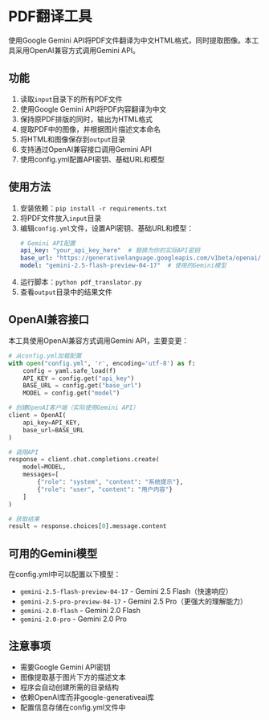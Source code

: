 # PDF翻译工具

使用Google Gemini API将PDF文件翻译为中文HTML格式，同时提取图像。本工具采用OpenAI兼容方式调用Gemini API。

## 功能

1. 读取`input`目录下的所有PDF文件
2. 使用Google Gemini API将PDF内容翻译为中文
3. 保持原PDF排版的同时，输出为HTML格式
4. 提取PDF中的图像，并根据图片描述文本命名
5. 将HTML和图像保存到`output`目录
6. 支持通过OpenAI兼容接口调用Gemini API
7. 使用config.yml配置API密钥、基础URL和模型

## 使用方法

1. 安装依赖：`pip install -r requirements.txt`
2. 将PDF文件放入`input`目录
3. 编辑`config.yml`文件，设置API密钥、基础URL和模型：
   ```yaml
   # Gemini API配置
   api_key: "your_api_key_here"  # 替换为你的实际API密钥
   base_url: "https://generativelanguage.googleapis.com/v1beta/openai/"
   model: "gemini-2.5-flash-preview-04-17"  # 使用的Gemini模型
   ```
4. 运行脚本：`python pdf_translator.py`
5. 查看`output`目录中的结果文件

## OpenAI兼容接口

本工具使用OpenAI兼容方式调用Gemini API，主要变更：

```python
# 从config.yml加载配置
with open("config.yml", 'r', encoding='utf-8') as f:
    config = yaml.safe_load(f)
    API_KEY = config.get("api_key")
    BASE_URL = config.get("base_url")
    MODEL = config.get("model")

# 创建OpenAI客户端（实际使用Gemini API）
client = OpenAI(
    api_key=API_KEY,
    base_url=BASE_URL
)

# 调用API
response = client.chat.completions.create(
    model=MODEL,
    messages=[
        {"role": "system", "content": "系统提示"},
        {"role": "user", "content": "用户内容"}
    ]
)

# 获取结果
result = response.choices[0].message.content
```

## 可用的Gemini模型

在config.yml中可以配置以下模型：

- `gemini-2.5-flash-preview-04-17` - Gemini 2.5 Flash（快速响应）
- `gemini-2.5-pro-preview-04-17` - Gemini 2.5 Pro（更强大的理解能力）
- `gemini-2.0-flash` - Gemini 2.0 Flash
- `gemini-2.0-pro` - Gemini 2.0 Pro

## 注意事项

- 需要Google Gemini API密钥
- 图像提取基于图片下方的描述文本
- 程序会自动创建所需的目录结构
- 依赖OpenAI库而非google-generativeai库
- 配置信息存储在config.yml文件中 